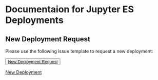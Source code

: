 <!-- Place this tag in your head or just before your close body tag. -->
<script async defer src="https://buttons.github.io/buttons.js"></script>

# Documentaion for Jupyter ES Deployments


## New Deployment Request

Please use the following issue template to request a new deployment:

<button>
    <a href="https://github.com/jupytercalpoly/JupyterES/issues/new?template=new-deployment-request.md">New Deployment Request</a>
</button>


<!-- Place this tag where you want the button to render. -->
<a class="github-button" href="https://github.com/jupytercalpoly/JupyterES/issues" data-icon="octicon-issue-opened" data-size="large" aria-label="Issue jupytercalpoly/JupyterES on GitHub">New Deployment</a>